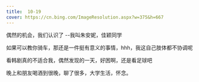 ```yaml
---
title:  10-19
cover: https://cn.bing.com/ImageResolution.aspx?w=375&h=667
---
```

偶然的机会，我们认识了
        --我叫朱安妮，佳颖同学

如果可以教你骑车，那还是一件挺有意义的事情，hhh，我这自己肢体都不协调呢

看韩剧真的不适合我，偶然发现的一天，好困啊，还是看足球吧

晚上和朋友喝酒到很晚，聊了很多，大学生活，怀念。